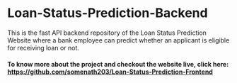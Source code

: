 # Loan-Status-Prediction-Backend
This is the fast API backend repository of the Loan Status Prediction Website where a bank employee can predict whether an applicant is eligible for receiving loan or 
not. 

#### To know more about the project and checkout the website live, click here: https://github.com/somenath203/Loan-Status-Prediction-Frontend
